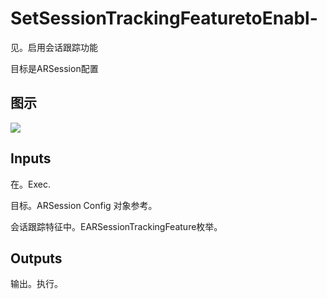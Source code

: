 # SetSessionTrackingFeaturetoEnabl-

见。启用会话跟踪功能

目标是ARSession配置

## 图示

![]($-20221218-17585847.png)

## Inputs

在。Exec.

目标。ARSession Config 对象参考。

会话跟踪特征中。EARSessionTrackingFeature枚举。 

## Outputs

输出。执行。
